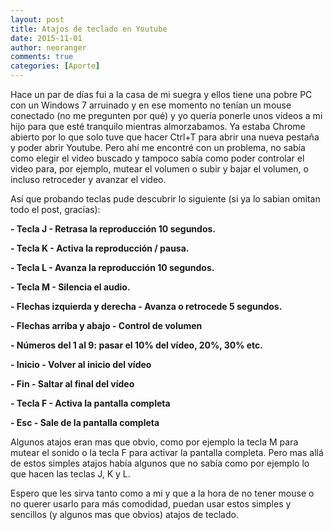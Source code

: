 ```yaml
---
layout: post
title: Atajos de teclado en Youtube
date: 2015-11-01
author: neoranger
comments: true
categories: [Aporte]
---
```

Hace un par de días fui a la casa de mi suegra y ellos tiene una pobre PC con un Windows 7 arruinado y en ese momento no tenían un mouse conectado (no me pregunten por qué) y yo quería ponerle unos videos a mi hijo para que esté tranquilo mientras almorzabamos. Ya estaba Chrome abierto por lo que solo tuve que hacer Ctrl+T para abrir una nueva pestaña y poder abrir Youtube.
Pero ahí me encontré con un problema, no sabía como elegir el video buscado y tampoco sabía como poder controlar el video para, por ejemplo, mutear el volumen o subir y bajar el volumen, o incluso retroceder y avanzar el video.

Así que probando teclas pude descubrir lo siguiente (si ya lo sabian omitan todo el post, gracias):

<strong>- Tecla J - Retrasa la reproducción 10 segundos.</strong>

<strong>- Tecla K - Activa la reproducción / pausa.</strong>

<strong>- Tecla L - Avanza la reproducción 10 segundos.</strong>

<strong>- Tecla M - Silencia el audio.</strong>

<strong>- Flechas izquierda y derecha - Avanza o retrocede 5 segundos.</strong>

<strong>- Flechas arriba y abajo - Control de volumen</strong>

<strong>- Números del 1 al 9: pasar el 10% del vídeo, 20%, 30% etc.</strong>

<strong>- Inicio - Volver al inicio del vídeo</strong>

<strong>- Fin - Saltar al final del vídeo</strong>

<strong>- Tecla F - Activa la pantalla completa</strong>

<strong>- Esc - Sale de la pantalla completa</strong>

Algunos atajos eran mas que obvio, como por ejemplo la tecla M para mutear el sonido o la tecla F para activar la pantalla completa. Pero mas allá de estos simples atajos había algunos que no sabía como por ejemplo lo que hacen las teclas J, K y L.

Espero que les sirva tanto como a mi y que a la hora de no tener mouse o no querer usarlo para más comodidad, puedan usar estos simples y sencillos (y algunos mas que obvios) atajos de teclado.
